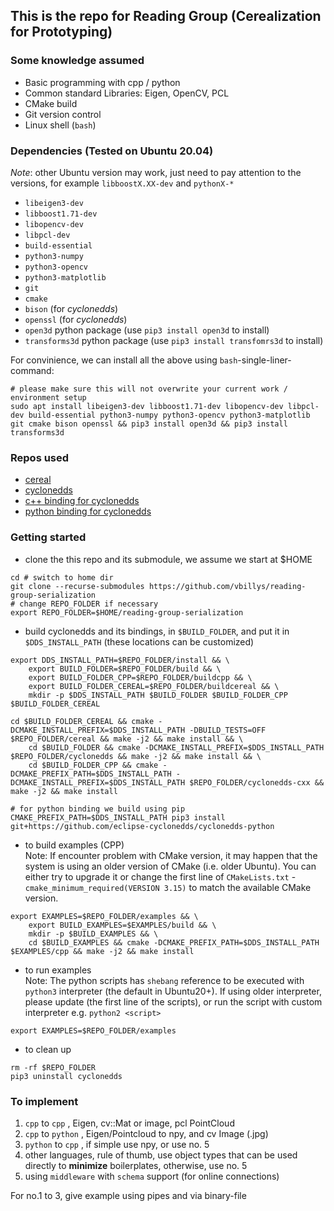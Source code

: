 ## This is the repo for Reading Group (Cerealization for Prototyping)

### Some knowledge assumed
 * Basic programming with cpp / python
 * Common standard Libraries: Eigen, OpenCV, PCL
 * CMake build
 * Git version control
 * Linux shell (`bash`)


### Dependencies (Tested on Ubuntu 20.04)
*Note*: other Ubuntu version may work, just need to pay attention to the versions, for example `libboostX.XX-dev` and `pythonX-* `
 * `libeigen3-dev`
 * `libboost1.71-dev`
 * `libopencv-dev`
 * `libpcl-dev`
 * `build-essential`
 * `python3-numpy`
 * `python3-opencv`
 * `python3-matplotlib`
 * `git`
 * `cmake`
 * `bison` (for *cyclonedds*)
 * `openssl` (for *cyclonedds*)
 * `open3d` python package (use `pip3 install open3d` to install)
 * `transforms3d` python package (use `pip3 install transfomrs3d` to install)

For convinience, we can install all the above using `bash`-single-liner-command:
```
# please make sure this will not overwrite your current work / environment setup
sudo apt install libeigen3-dev libboost1.71-dev libopencv-dev libpcl-dev build-essential python3-numpy python3-opencv python3-matplotlib git cmake bison openssl && pip3 install open3d && pip3 install transforms3d
```

### Repos used
 * [cereal](https://github.com/USCiLab/cereal)
 * [cyclonedds](https://github.com/eclipse-cyclonedds/cyclonedds)
 * [c++ binding for cyclonedds](https://github.com/eclipse-cyclonedds/cyclonedds-cxx)
 * [python binding for cyclonedds](https://github.com/eclipse-cyclonedds/cyclonedds-python)

### Getting started
 * clone the this repo and its submodule, we assume we start at $HOME
 ```
 cd # switch to home dir
 git clone --recurse-submodules https://github.com/vbillys/reading-group-serialization
 # change REPO_FOLDER if necessary
 export REPO_FOLDER=$HOME/reading-group-serialization
 ```
 * build cyclonedds and its bindings, in `$BUILD_FOLDER`, and put it in `$DDS_INSTALL_PATH` (these locations can be customized)
 ```
 export DDS_INSTALL_PATH=$REPO_FOLDER/install && \
     export BUILD_FOLDER=$REPO_FOLDER/build && \
     export BUILD_FOLDER_CPP=$REPO_FOLDER/buildcpp && \
     export BUILD_FOLDER_CEREAL=$REPO_FOLDER/buildcereal && \
     mkdir -p $DDS_INSTALL_PATH $BUILD_FOLDER $BUILD_FOLDER_CPP $BUILD_FOLDER_CEREAL

 cd $BUILD_FOLDER_CEREAL && cmake -DCMAKE_INSTALL_PREFIX=$DDS_INSTALL_PATH -DBUILD_TESTS=OFF $REPO_FOLDER/cereal && make -j2 && make install && \
     cd $BUILD_FOLDER && cmake -DCMAKE_INSTALL_PREFIX=$DDS_INSTALL_PATH $REPO_FOLDER/cyclonedds && make -j2 && make install && \
     cd $BUILD_FOLDER_CPP && cmake -DCMAKE_PREFIX_PATH=$DDS_INSTALL_PATH -DCMAKE_INSTALL_PREFIX=$DDS_INSTALL_PATH $REPO_FOLDER/cyclonedds-cxx && make -j2 && make install

 # for python binding we build using pip
 CMAKE_PREFIX_PATH=$DDS_INSTALL_PATH pip3 install git+https://github.com/eclipse-cyclonedds/cyclonedds-python
 ```
 * to build examples (CPP)  
   Note: If encounter problem with CMake version, it may happen that the system is using an older version of CMake (i.e. older Ubuntu). You can either try to upgrade it or change the first line of `CMakeLists.txt` - `cmake_minimum_required(VERSION 3.15)` to match the available CMake version.
 ```
 export EXAMPLES=$REPO_FOLDER/examples && \
     export BUILD_EXAMPLES=$EXAMPLES/build && \
     mkdir -p $BUILD_EXAMPLES && \
     cd $BUILD_EXAMPLES && cmake -DCMAKE_PREFIX_PATH=$DDS_INSTALL_PATH $EXAMPLES/cpp && make -j2 && make install
 ```
 * to run examples  
   Note: The python scripts has `shebang` reference to be executed with `python3` interpreter (the default in Ubuntu20+). If using older interpreter, please update (the first line of the scripts), or run the script with custom interpreter e.g. `python2 <script>`
 ```
 export EXAMPLES=$REPO_FOLDER/examples
 ```

 * to clean up
 ```
 rm -rf $REPO_FOLDER
 pip3 uninstall cyclonedds
 ```

### To implement

 1. `cpp` to `cpp` , Eigen, cv::Mat or image, pcl PointCloud
 2. `cpp` to `python` , Eigen/Pointcloud to npy, and cv Image (.jpg)
 3. `python` to `cpp` , if simple use npy, or use no. 5
 4. other languages, rule of thumb, use object types that can be used directly to **minimize** boilerplates, otherwise, use no. 5
 5. using `middleware` with `schema` support (for online connections)

For no.1 to 3, give example using pipes and via binary-file
